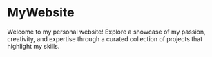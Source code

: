 # MyWebsite
Welcome to my personal website! Explore a showcase of my passion, creativity, and expertise through a curated collection of projects that highlight my skills.
